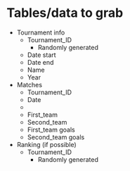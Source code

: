 # Tables/data to grab

- Tournament info
    - Tournament_ID
        - Randomly generated
    - Date start
    - Date end
    - Name
    - Year    
- Matches
    - Tournament_ID
    - Date
    - 
    - First_team
    - Second_team
    - First_team goals
    - Second_team goals
- Ranking (if possible)
    - Tournament_ID
        - Randomly generated
    